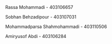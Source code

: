 Rassa Mohammadi - 403106657

Sobhan Behzadipour - 403107031

Mohammadparsa Shahmohammadi - 403110506

Amiryusof Abdi - 403106284
